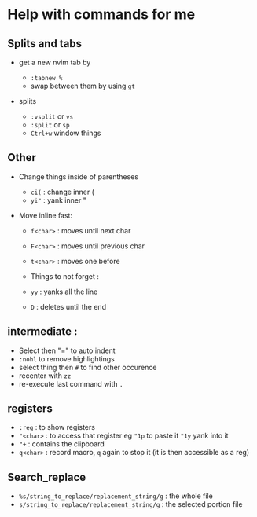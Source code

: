 # Help with commands for me

## Splits and tabs

* get a new nvim tab by
    * `:tabnew %`
    * swap between them by using `gt`

* splits 
    * `:vsplit` or `vs`
    * `:split`  or `sp` 
    * `Ctrl+w` window things    


## Other
* Change things inside of parentheses
    * `ci(` : change inner (
    * `yi"` : yank inner "

* Move inline fast:
    * `f<char>` : moves until next char
    * `F<char>` : moves until previous char
    * `t<char>` : moves one before

    * Things to not forget :
    * `yy` : yanks all the line
    * `D`  : deletes until the end

## intermediate : 
*   Select then "=" to auto indent
*   `:nohl` to remove highlightings
*   select thing then `#` to find other occurence
*   recenter with `zz`
*   re-execute last command with `.`

## registers
*   `:reg` :  to show registers
*   `"<char>` :  to access that register eg `"1p` to paste it `"1y` yank into it
*   `"+` : contains the clipboard
*   `q<char>` :  record macro, `q` again to stop it (it is then accessible as a reg)

## Search_replace
* `%s/string_to_replace/replacement_string/g` : the whole file
* `s/string_to_replace/replacement_string/g`  : the selected portion file


